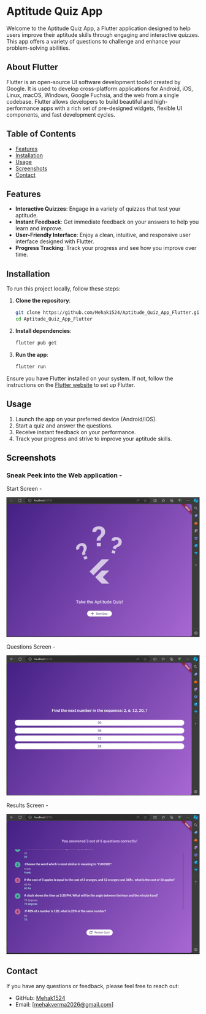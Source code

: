 # Aptitude Quiz App

Welcome to the Aptitude Quiz App, a Flutter application designed to help users improve their aptitude skills through engaging and interactive quizzes. This app offers a variety of questions to challenge and enhance your problem-solving abilities.

## About Flutter

Flutter is an open-source UI software development toolkit created by Google. It is used to develop cross-platform applications for Android, iOS, Linux, macOS, Windows, Google Fuchsia, and the web from a single codebase. Flutter allows developers to build beautiful and high-performance apps with a rich set of pre-designed widgets, flexible UI components, and fast development cycles.

## Table of Contents

- [Features](#features)
- [Installation](#installation)
- [Usage](#usage)
- [Screenshots](#screenshots)
- [Contact](#contact)

## Features

- **Interactive Quizzes**: Engage in a variety of quizzes that test your aptitude.
- **Instant Feedback**: Get immediate feedback on your answers to help you learn and improve.
- **User-Friendly Interface**: Enjoy a clean, intuitive, and responsive user interface designed with Flutter.
- **Progress Tracking**: Track your progress and see how you improve over time.


## Installation

To run this project locally, follow these steps:

1. **Clone the repository**:
    ```sh
    git clone https://github.com/Mehak1524/Aptitude_Quiz_App_Flutter.git
    cd Aptitude_Quiz_App_Flutter
    ```

2. **Install dependencies**:
    ```sh
    flutter pub get
    ```

3. **Run the app**:
    ```sh
    flutter run
    ```

Ensure you have Flutter installed on your system. If not, follow the instructions on the [Flutter website](https://flutter.dev/docs/get-started/install) to set up Flutter.

## Usage

1. Launch the app on your preferred device (Android/iOS).
2. Start a quiz and answer the questions.
3. Receive instant feedback on your performance.
4. Track your progress and strive to improve your aptitude skills.

## Screenshots 

### Sneak Peek into the Web application - 

Start Screen - 

![Start Screen Web App](image.png)

Questions Screen - 

![Questions Screen Web App](image-1.png)

Results Screen - 

![Results Screen Web App](image-2.png)


## Contact

If you have any questions or feedback, please feel free to reach out:

- GitHub: [Mehak1524](https://github.com/Mehak1524)
- Email: [mehakverma2026@gmail.com]
